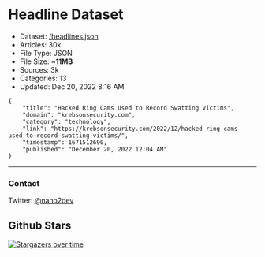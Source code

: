 # Headline Dataset

- Dataset: [/headlines.json](https://raw.githubusercontent.com/fwd/news/master/headlines.json) 
- Articles: 30k
- File Type: JSON
- File Size: ~**11MB**
- Sources: 3k
- Categories: 13
- Updated: Dec 20, 2022 8:16 AM

```
{
    "title": "Hacked Ring Cams Used to Record Swatting Victims",
    "domain": "krebsonsecurity.com",
    "category": "technology",
    "link": "https://krebsonsecurity.com/2022/12/hacked-ring-cams-used-to-record-swatting-victims/",
    "timestamp": 1671512690,
    "published": "December 20, 2022 12:04 AM"
}
```

---

### Contact 

Twitter: [@nano2dev](https://twitter.com/nano2dev)

## Github Stars

[![Stargazers over time](https://starchart.cc/fwd/news.svg)](https://starchart.cc/fwd/news)
